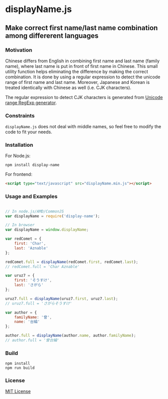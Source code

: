 displayName.js
==============

Make correct first name/last name combination among differerent languages
-------------------------------------------------------------------------

### Motivation

Chinese differs from English in combining first name and last name (family name),
where last name is put in front of first name in Chinese.
This small utility function helps eliminating the difference by making the correct combination.
It is done by using a regular expression to detect the unicode range of first name and last name.
Moreover, Japanese and Korean is treated identically with Chinese as well (i.e. CJK characters).

The regular expression to detect CJK characters is generated from [Unicode range RegExp generator](http://apps.timwhitlock.info/js/regex).

### Constraints

`displayName.js` does not deal with middle names,
so feel free to modify the code to fit your needs.

### Installation

For Node.js:

```
npm install display-name
```

For frontend:

```html
<script type="text/javascript" src="displayName.min.js"></script>
```

### Usage and Examples

```js

// In node.js/AMD/CommonJS
var displayName = require('display-name');

// In browser
var displayName = window.displayName;

var redComet = {
    first: 'Char',
    last: 'Aznable'
};

redComet.full = displayName(redComet.first, redComet.last);
// redComet.full = 'Char Aznable'

var uruz7 = {
    first: 'そうすけ',
    last: 'さがら'
};

uruz7.full = displayName(uruz7.first, uruz7.last);
// uruz7.full = 'さがらそうすけ'

var author = {
    familyName: '曾',
    name: '台綸'
};

author.full = displayName(author.name, author.familyName);
// author.full = '曾台綸'

```

### Build

```
npm install
npm run build
```

### License

[MIT License](https://opensource.org/licenses/MIT)
